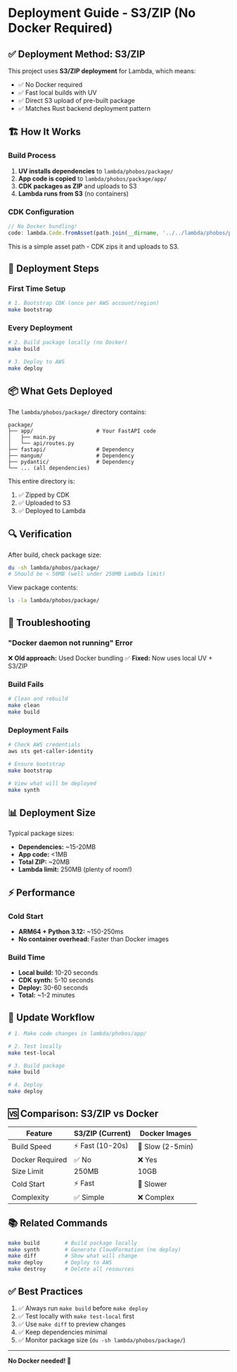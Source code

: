 # Deployment Guide - S3/ZIP (No Docker Required)

## ✅ Deployment Method: S3/ZIP

This project uses **S3/ZIP deployment** for Lambda, which means:
- ✅ No Docker required
- ✅ Fast local builds with UV
- ✅ Direct S3 upload of pre-built package
- ✅ Matches Rust backend deployment pattern

## 🏗️ How It Works

### Build Process
1. **UV installs dependencies** to `lambda/phobos/package/`
2. **App code is copied** to `lambda/phobos/package/app/`
3. **CDK packages as ZIP** and uploads to S3
4. **Lambda runs from S3** (no containers)

### CDK Configuration
```typescript
// No Docker bundling!
code: lambda.Code.fromAsset(path.join(__dirname, '../../lambda/phobos/package'))
```

This is a simple asset path - CDK zips it and uploads to S3.

## 🚀 Deployment Steps

### First Time Setup

```bash
# 1. Bootstrap CDK (once per AWS account/region)
make bootstrap
```

### Every Deployment

```bash
# 2. Build package locally (no Docker)
make build

# 3. Deploy to AWS
make deploy
```

## 📦 What Gets Deployed

The `lambda/phobos/package/` directory contains:
```
package/
├── app/                    # Your FastAPI code
│   ├── main.py
│   └── api/routes.py
├── fastapi/                # Dependency
├── mangum/                 # Dependency
├── pydantic/               # Dependency
└── ... (all dependencies)
```

This entire directory is:
1. ✅ Zipped by CDK
2. ✅ Uploaded to S3
3. ✅ Deployed to Lambda

## 🔍 Verification

After build, check package size:
```bash
du -sh lambda/phobos/package/
# Should be < 50MB (well under 250MB Lambda limit)
```

View package contents:
```bash
ls -la lambda/phobos/package/
```

## 🐛 Troubleshooting

### "Docker daemon not running" Error
❌ **Old approach:** Used Docker bundling
✅ **Fixed:** Now uses local UV + S3/ZIP

### Build Fails
```bash
# Clean and rebuild
make clean
make build
```

### Deployment Fails
```bash
# Check AWS credentials
aws sts get-caller-identity

# Ensure bootstrap
make bootstrap

# View what will be deployed
make synth
```

## 📊 Deployment Size

Typical package sizes:
- **Dependencies:** ~15-20MB
- **App code:** <1MB
- **Total ZIP:** ~20MB
- **Lambda limit:** 250MB (plenty of room!)

## ⚡ Performance

### Cold Start
- **ARM64 + Python 3.12:** ~150-250ms
- **No container overhead:** Faster than Docker images

### Build Time
- **Local build:** 10-20 seconds
- **CDK synth:** 5-10 seconds
- **Deploy:** 30-60 seconds
- **Total:** ~1-2 minutes

## 🔄 Update Workflow

```bash
# 1. Make code changes in lambda/phobos/app/

# 2. Test locally
make test-local

# 3. Build package
make build

# 4. Deploy
make deploy
```

## 🆚 Comparison: S3/ZIP vs Docker

| Feature | S3/ZIP (Current) | Docker Images |
|---------|------------------|---------------|
| Build Speed | ⚡ Fast (10-20s) | 🐌 Slow (2-5min) |
| Docker Required | ✅ No | ❌ Yes |
| Size Limit | 250MB | 10GB |
| Cold Start | ⚡ Fast | 🐌 Slower |
| Complexity | ✅ Simple | ❌ Complex |

## 📚 Related Commands

```bash
make build        # Build package locally
make synth        # Generate CloudFormation (no deploy)
make diff         # Show what will change
make deploy       # Deploy to AWS
make destroy      # Delete all resources
```

## ✅ Best Practices

1. ✅ Always run `make build` before `make deploy`
2. ✅ Test locally with `make test-local` first
3. ✅ Use `make diff` to preview changes
4. ✅ Keep dependencies minimal
5. ✅ Monitor package size (`du -sh lambda/phobos/package/`)

---

**No Docker needed! 🎉**
